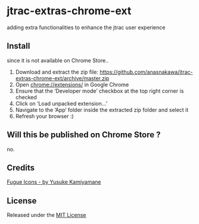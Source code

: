 jtrac-extras-chrome-ext
=======================

adding extra functionalities to enhance the jtrac user experience

## Install

since it is not available on Chrome Store.. 

1.	Download and extract the zip file: https://github.com/anasnakawa/jtrac-extras-chrome-ext/archive/master.zip
1.	Open [chrome://extensions/](chrome://extensions/) in Google Chrome
1.	Ensure that the ‘Developer mode’ checkbox at the top right corner is checked
1.	Click on ‘Load unpacked extension…’
1.	Navigate to the ‘App‘ folder inside the extracted zip folder and select it
1.	Refresh your browser :)

## Will this be published on Chrome Store ?

no.

## Credits

[Fugue Icons - by Yusuke Kamiyamane](http://p.yusukekamiyamane.com/)

## License
Released under the [MIT License](http://www.opensource.org/licenses/mit-license.php)